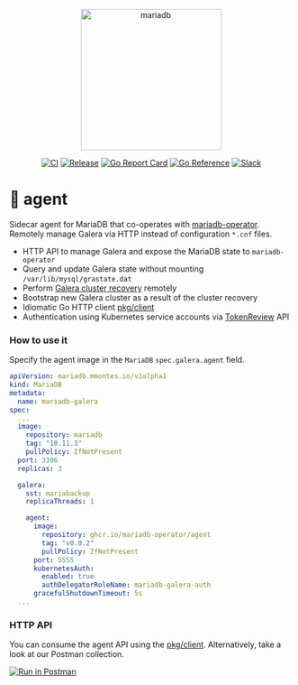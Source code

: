 <p align="center">
<img src="https://mariadb-operator.github.io/mariadb-operator/assets/mariadb-operator.png" alt="mariadb" width="250"/>
</p>

<p align="center">
<a href="https://github.com/mariadb-operator/agent/actions/workflows/ci.yml"><img src="https://github.com/mariadb-operator/agent/actions/workflows/ci.yml/badge.svg" alt="CI"></a>
<a href="https://github.com/mariadb-operator/agent/actions/workflows/release.yml"><img src="https://github.com/mariadb-operator/agent/actions/workflows/release.yml/badge.svg" alt="Release"></a>
<a href="https://goreportcard.com/report/github.com/mariadb-operator/agent"><img src="https://goreportcard.com/badge/github.com/mariadb-operator/agent" alt="Go Report Card"></a>
<a href="https://pkg.go.dev/github.com/mariadb-operator/agent"><img src="https://pkg.go.dev/badge/github.com/mariadb-operator/agent.svg" alt="Go Reference"></a>
<a href="https://join.slack.com/t/mariadb-operator/shared_invite/zt-1xsfguxlf-dhtV6zk0HwlAh_U2iYfUxw"><img alt="Slack" src="https://img.shields.io/badge/slack-join_chat-blue?logo=Slack&label=slack&style=flat"></a>
</p>


# 🤖 agent
Sidecar agent for MariaDB that co-operates with [mariadb-operator](https://github.com/mariadb-operator/mariadb-operator). Remotely manage Galera via HTTP instead of configuration `*.cnf` files.
- HTTP API to manage Galera and expose the MariaDB state to `mariadb-operator`
- Query and update Galera state without mounting `/var/lib/mysql/grastate.dat`
- Perform [Galera cluster recovery](https://galeracluster.com/library/documentation/crash-recovery.html) remotely 
- Bootstrap new Galera cluster as a result of the cluster recovery
- Idiomatic Go HTTP client [pkg/client](./pkg/client/)
- Authentication using Kubernetes service accounts via [TokenReview](https://kubernetes.io/docs/reference/kubernetes-api/authentication-resources/token-review-v1/) API


### How to use it

Specify the agent image in the `MariaDB` `spec.galera.agent` field.

```yaml
apiVersion: mariadb.mmontes.io/v1alpha1
kind: MariaDB
metadata:
  name: mariadb-galera
spec:
  ...
  image:
    repository: mariadb
    tag: "10.11.3"
    pullPolicy: IfNotPresent
  port: 3306
  replicas: 3

  galera:
    sst: mariabackup
    replicaThreads: 1

    agent:
      image:
        repository: ghcr.io/mariadb-operator/agent
        tag: "v0.0.2"
        pullPolicy: IfNotPresent
      port: 5555
      kubernetesAuth:
        enabled: true
        authDelegatorRoleName: mariadb-galera-auth
      gracefulShutdownTimeout: 5s
  ...
```

### HTTP API

You can consume the agent API using the [pkg/client](./pkg/client/). Alternatively, take a look at our Postman collection.

[![Run in Postman](https://run.pstmn.io/button.svg)](https://app.getpostman.com/run-collection/9776-cbdc1706-5e01-423a-822a-ed46daff6abd?action=collection%2Ffork&collection-url=entityId%3D9776-cbdc1706-5e01-423a-822a-ed46daff6abd%26entityType%3Dcollection%26workspaceId%3Da184b7e4-b1f7-405e-b9ec-ec62ed36dd27#?env%5BKubernetes%5D=W3sia2V5IjoidXJsIiwidmFsdWUiOiJodHRwOi8vbWFyaWFkYi1nYWxlcmEtMC5tYXJpYWRiLWdhbGVyYS1pbnRlcm5hbC5kZWZhdWx0LnN2Yy5jbHVzdGVyLmxvY2FsOjU1NTUiLCJlbmFibGVkIjp0cnVlLCJ0eXBlIjoiZGVmYXVsdCIsInNlc3Npb25WYWx1ZSI6Imh0dHA6Ly9tYXJpYWRiLWdhbGVyYS0wLm1hcmlhZGItZ2FsZXJhLWludGVybmFsLmRlZmF1bHQuc3ZjLmNsdXN0ZXIubG9jYWw6NTU1NSIsInNlc3Npb25JbmRleCI6MH1d)
